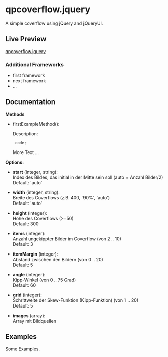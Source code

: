 # qpcoverflow.jquery

A simple coverflow using jQuery and jQueryUI.

## Live Preview

[qpcoverflow.jquery](http://quaese.github.io/qpcoverflow.jquery/)

### Additional Frameworks
- first framework
- next framework
- ...

## Documentation

**Methods**

 - firstExampleMethod():

    Description:

    ` code;`

    More Text ...


**Options:**




- __start__ (integer, string):  
	Index des Bildes, das initial in der Mitte sein soll (auto = Anzahl Bilder/2)  
	Default: 'auto'

- __width__ (integer, string):  
	Breite des Coverflows (z.B. 400, '90%', 'auto')  
	Default: 'auto'

- __height__ (integer):  
	Höhe des Coverflows (>=50)  
	Default: 300

- __items__ (integer):  
	Anzahl ungekippter Bilder im Coverflow (von 2 .. 10)  
	Default: 3

- __itemMargin__ (integer):  
	Abstand zwischen den Bildern (von 0 .. 20)  
	Default: 5

- __angle__ (integer):  
	Kipp-Winkel (von 0 .. 75 Grad)  
	Default: 60

- __grid__ (integer):  
	Schrittweite der Skew-Funktion (Kipp-Funktion) (von 1 .. 20)  
	Default: 5

- __images__ (array):  
	Array mit Bildquellen


## Examples

Some Examples.
